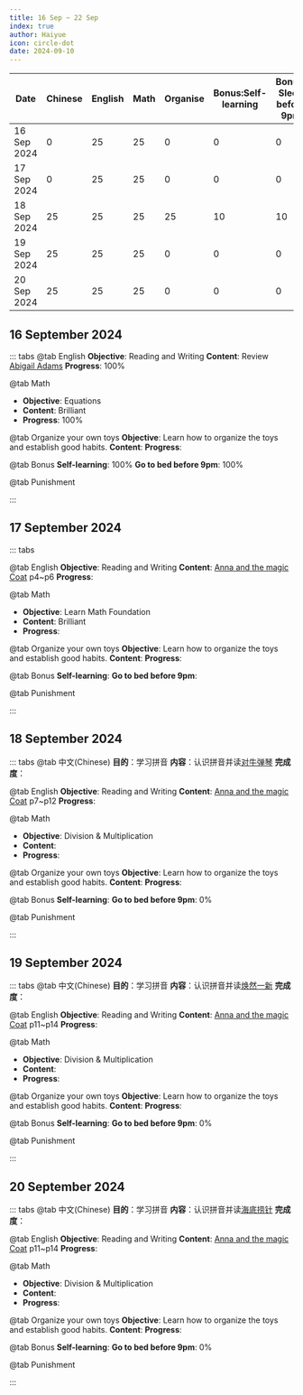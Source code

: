 ```yaml
---
title: 16 Sep ~ 22 Sep
index: true
author: Haiyue
icon: circle-dot
date: 2024-09-10
---
```


| Date | Chinese | English | Math | Organise | Bonus:Self-learning | Bonus: Sleep before 9pm | Punishment | Total |
| -- | -- | -- | -- | -- | -- | -- | -- | -- |
|16 Sep 2024 | 0 | 25 | 25 | 0 | 0 | 0 |  | 50 |
|17 Sep 2024 | 0 | 25 | 25 | 0 | 0 | 0 | 5 | 50 |
|18 Sep 2024 | 25 | 25 | 25 | 25 | 10 | 10 |  | 120 |
|19 Sep 2024 | 25 | 25 | 25 | 0 | 0 | 0 |  | 75 |
|20 Sep 2024 | 25 | 25 | 25 | 0 | 0 | 0 |  | 75 |



## 16 September 2024
::: tabs
@tab English
**Objective**: Reading and Writing
**Content**: Review [Abigail Adams](/english/reading/K/01.AbigailAdams(clr).html)
**Progress**: 100%

@tab Math
* **Objective**: Equations
* **Content**: Brilliant
* **Progress**: 100%

@tab Organize your own toys
**Objective**: Learn how to organize the toys and establish good habits.
**Content**: 
**Progress**: 

@tab Bonus
**Self-learning**: 100%
**Go to bed before 9pm**: 100%

@tab Punishment

:::


## 17 September 2024
::: tabs

@tab English
**Objective**: Reading and Writing
**Content**: [Anna and the magic Coat](/english/reading/K/05.BarackObama.html) p4~p6
**Progress**: 

@tab Math
* **Objective**: Learn Math Foundation
* **Content**: Brilliant
* **Progress**: 

@tab Organize your own toys
**Objective**: Learn how to organize the toys and establish good habits.
**Content**: 
**Progress**: 

@tab Bonus
**Self-learning**: 
**Go to bed before 9pm**: 

@tab Punishment

:::

## 18 September 2024
::: tabs
@tab 中文(Chinese)
**目的**：学习拼音
**内容**：认识拼音并读[对牛弹琴](/chinese/idiom/2024-01-15_对牛弹琴.html)
**完成度**：

@tab English
**Objective**: Reading and Writing
**Content**: [Anna and the magic Coat](/english/reading/K/05.BarackObama.html) p7~p12
**Progress**: 

@tab Math
* **Objective**: Division & Multiplication
* **Content**: 
* **Progress**: 

@tab Organize your own toys
**Objective**: Learn how to organize the toys and establish good habits.
**Content**: 
**Progress**: 

@tab Bonus
**Self-learning**: 
**Go to bed before 9pm**: 0%

@tab Punishment

:::


## 19 September 2024
::: tabs
@tab 中文(Chinese)
**目的**：学习拼音
**内容**：认识拼音并读[焕然一新](/chinese/idiom/2024-01-13_焕然一新.html)
**完成度**：

@tab English
**Objective**: Reading and Writing
**Content**: [Anna and the magic Coat](/english/reading/K/04.AnnaAndTheMagicCoat.html) p11~p14
**Progress**: 

@tab Math
* **Objective**: Division & Multiplication
* **Content**: 
* **Progress**: 

@tab Organize your own toys
**Objective**: Learn how to organize the toys and establish good habits.
**Content**: 
**Progress**: 

@tab Bonus
**Self-learning**: 
**Go to bed before 9pm**: 0%

@tab Punishment

:::

## 20 September 2024
::: tabs
@tab 中文(Chinese)
**目的**：学习拼音
**内容**：认识拼音并读[海底捞针](/chinese/idiom/2024-01-19_海底捞针.html)
**完成度**：

@tab English
**Objective**: Reading and Writing
**Content**: [Anna and the magic Coat](/english/reading/K/06.BlackBeardPirate.html) p11~p14
**Progress**: 

@tab Math
* **Objective**: Division & Multiplication
* **Content**: 
* **Progress**: 

@tab Organize your own toys
**Objective**: Learn how to organize the toys and establish good habits.
**Content**: 
**Progress**: 

@tab Bonus
**Self-learning**: 
**Go to bed before 9pm**: 0%

@tab Punishment

:::